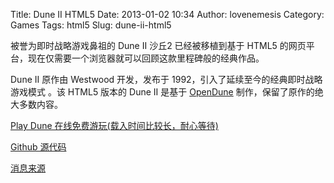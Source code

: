 Title: Dune II HTML5
Date: 2013-01-02 10:34
Author: lovenemesis
Category: Games
Tags: html5
Slug: dune-ii-html5

被誉为即时战略游戏鼻祖的 Dune II 沙丘2 已经被移植到基于 HTML5
的网页平台，现在仅需要一个浏览器就可以回顾这款里程碑般的经典作品。

Dune II 原作由 Westwood 开发，发布于
1992，引入了延续至今的经典即时战略游戏模式 。该 HTML5 版本的 Dune II
是基于 [OpenDune](http://www.opendune.org/)
制作，保留了原作的绝大多数内容。

[Play Dune 在线免费游玩(载入时间比较长，耐心等待)](http://play-dune.com)

[Github 源代码](https://github.com/caiiiycuk/play-dune)

[消息来源](http://www.theverge.com/2012/12/29/3814884/dune-ii-html5-port)
